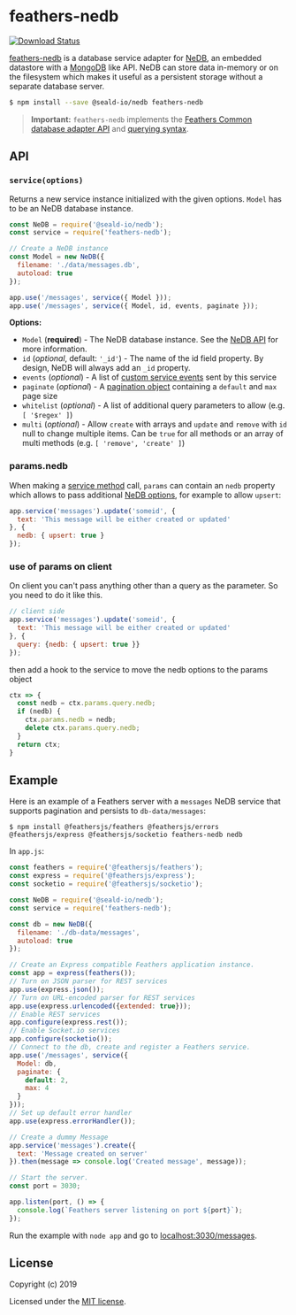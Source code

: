 # feathers-nedb

[![Download Status](https://img.shields.io/npm/dm/feathers-nedb.svg?style=flat-square)](https://www.npmjs.com/package/feathers-nedb)

[feathers-nedb](https://github.com/feathersjs-ecosystem/feathers-nedb/) is a database service adapter for [NeDB](https://github.com/louischatriot/nedb), an embedded datastore with a [MongoDB](https://www.mongodb.org/) like API. NeDB can store data in-memory or on the filesystem which makes it useful as a persistent storage without a separate database server.

```bash
$ npm install --save @seald-io/nedb feathers-nedb
```

> __Important:__ `feathers-nedb` implements the [Feathers Common database adapter API](https://docs.feathersjs.com/api/databases/common.html) and [querying syntax](https://docs.feathersjs.com/api/databases/querying.html).

## API

### `service(options)`

Returns a new service instance initialized with the given options. `Model` has to be an NeDB database instance.

```js
const NeDB = require('@seald-io/nedb');
const service = require('feathers-nedb');

// Create a NeDB instance
const Model = new NeDB({
  filename: './data/messages.db',
  autoload: true
});

app.use('/messages', service({ Model }));
app.use('/messages', service({ Model, id, events, paginate }));
```

__Options:__

- `Model` (**required**) - The NeDB database instance. See the [NeDB API](https://github.com/louischatriot/nedb#api) for more information.
- `id` (*optional*, default: `'_id'`) - The name of the id field property. By design, NeDB will always add an `_id` property.
- `events` (*optional*) - A list of [custom service events](https://docs.feathersjs.com/api/events.html#custom-events) sent by this service
- `paginate` (*optional*) - A [pagination object](https://docs.feathersjs.com/api/databases/common.html#pagination) containing a `default` and `max` page size
- `whitelist` (*optional*) - A list of additional query parameters to allow (e.g. `[ '$regex' ]`)
- `multi` (*optional*) - Allow `create` with arrays and `update` and `remove` with `id` null to change multiple items. Can be `true` for all methods or an array of multi methods (e.g. `[ 'remove', 'create' ]`)

### params.nedb

When making a [service method](https://docs.feathersjs.com/api/services.html) call, `params` can contain an `nedb` property which allows to pass additional [NeDB options](https://github.com/louischatriot/nedb#updating-documents), for example to allow `upsert`:

```js
app.service('messages').update('someid', {
  text: 'This message will be either created or updated'
}, {
  nedb: { upsert: true }
});
```

### use of params on client
On client you can't pass anything other than a query as the parameter. So you need to do it like this.

```js
// client side
app.service('messages').update('someid', {
  text: 'This message will be either created or updated'
}, {
  query: {nedb: { upsert: true }}
});
```
then add a hook to the service to move the nedb options to the params object
```js
ctx => {
  const nedb = ctx.params.query.nedb;
  if (nedb) {
    ctx.params.nedb = nedb;
    delete ctx.params.query.nedb;
  }
  return ctx;
}
```

## Example

Here is an example of a Feathers server with a `messages` NeDB service that supports pagination and persists to `db-data/messages`:

```
$ npm install @feathersjs/feathers @feathersjs/errors @feathersjs/express @feathersjs/socketio feathers-nedb nedb
```

In `app.js`:

```js
const feathers = require('@feathersjs/feathers');
const express = require('@feathersjs/express');
const socketio = require('@feathersjs/socketio');

const NeDB = require('@seald-io/nedb');
const service = require('feathers-nedb');

const db = new NeDB({
  filename: './db-data/messages',
  autoload: true
});

// Create an Express compatible Feathers application instance.
const app = express(feathers());
// Turn on JSON parser for REST services
app.use(express.json());
// Turn on URL-encoded parser for REST services
app.use(express.urlencoded({extended: true}));
// Enable REST services
app.configure(express.rest());
// Enable Socket.io services
app.configure(socketio());
// Connect to the db, create and register a Feathers service.
app.use('/messages', service({
  Model: db,
  paginate: {
    default: 2,
    max: 4
  }
}));
// Set up default error handler
app.use(express.errorHandler());

// Create a dummy Message
app.service('messages').create({
  text: 'Message created on server'
}).then(message => console.log('Created message', message));

// Start the server.
const port = 3030;

app.listen(port, () => {
  console.log(`Feathers server listening on port ${port}`);
});
```

Run the example with `node app` and go to [localhost:3030/messages](http://localhost:3030/messages).

## License

Copyright (c) 2019

Licensed under the [MIT license](LICENSE).
